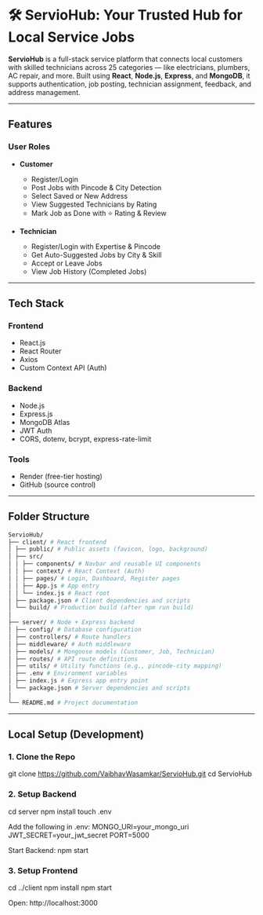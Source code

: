 # 🛠 ServioHub: Your Trusted Hub for Local Service Jobs

**ServioHub** is a full-stack service platform that connects local customers with skilled technicians across 25 categories — like electricians, plumbers, AC repair, and more. Built using **React**, **Node.js**, **Express**, and **MongoDB**, it supports authentication, job posting, technician assignment, feedback, and address management.

---

## Features

### User Roles
- **Customer**
  - Register/Login
  - Post Jobs with Pincode & City Detection
  - Select Saved or New Address
  - View Suggested Technicians by Rating
  - Mark Job as Done with ⭐ Rating & Review

- **Technician**
  - Register/Login with Expertise & Pincode
  - Get Auto-Suggested Jobs by City & Skill
  - Accept or Leave Jobs
  - View Job History (Completed Jobs)

---

## Tech Stack

### Frontend
- React.js
- React Router
- Axios
- Custom Context API (Auth)

### Backend
- Node.js
- Express.js
- MongoDB Atlas
- JWT Auth
- CORS, dotenv, bcrypt, express-rate-limit

### Tools
- Render (free-tier hosting)
- GitHub (source control)

---

## Folder Structure

```bash
ServioHub/
├── client/ # React frontend
│ ├── public/ # Public assets (favicon, logo, background)
│ ├── src/
│ │ ├── components/ # Navbar and reusable UI components
│ │ ├── context/ # React Context (Auth)
│ │ ├── pages/ # Login, Dashboard, Register pages
│ │ ├── App.js # App entry
│ │ └── index.js # React root
│ ├── package.json # Client dependencies and scripts
│ └── build/ # Production build (after npm run build)
│
├── server/ # Node + Express backend
│ ├── config/ # Database configuration
│ ├── controllers/ # Route handlers
│ ├── middleware/ # Auth middleware
│ ├── models/ # Mongoose models (Customer, Job, Technician)
│ ├── routes/ # API route definitions
│ ├── utils/ # Utility functions (e.g., pincode-city mapping)
│ ├── .env # Environment variables
│ ├── index.js # Express app entry point
│ └── package.json # Server dependencies and scripts
│
└── README.md # Project documentation
```

---

## Local Setup (Development)

### 1. Clone the Repo
git clone https://github.com/VaibhavWasamkar/ServioHub.git
cd ServioHub

### 2. Setup Backend
cd server
npm install
touch .env

Add the following in .env:
MONGO_URI=your_mongo_uri
JWT_SECRET=your_jwt_secret
PORT=5000

Start Backend:
npm start

### 3. Setup Frontend
cd ../client
npm install
npm start

Open: http://localhost:3000
